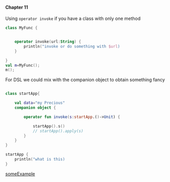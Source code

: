 #### Chapter 11


Using `operator invoke` if you have a class with only one method


```kotlin
class MyFunc {


    operator invoke(url:String) {
        println("invoke or do something with $url)
    }

}
val m=MyFunc();
m();
```

For DSL we could mix with the companion object to obtain something fancy

```kotlin

class startApp{

    val data="my Precious"
    companion object {

        operator fun invoke(s:startApp.()->Unit) {

            startApp().s()
            // startApp().apply(s)
        }
    }
}

startApp {
    println("what is this)
}

```

[someExample](./codes/src/main/kotlin/chapter11.kt)